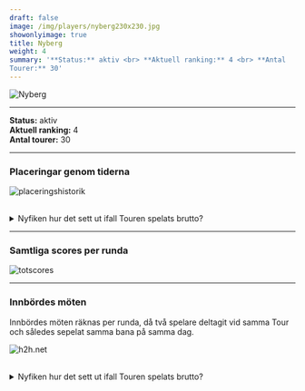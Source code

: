 ```yaml
---  
draft: false  
image: /img/players/nyberg230x230.jpg  
showonlyimage: true  
title: Nyberg  
weight: 4  
summary: '**Status:** aktiv <br> **Aktuell ranking:** 4 <br> **Antal
Tourer:** 30'  
---
```


![Nyberg](/img/players/nyberg230x230.jpg)

------------------------------------------------------------------------

**Status:** aktiv  
**Aktuell ranking:** 4  
**Antal tourer:** 30

------------------------------------------------------------------------

### Placeringar genom tiderna

![placeringshistorik](/playerstats/Nyberg.placing.net.png) <br><br>
<details> <summary>Nyfiken hur det sett ut ifall Touren spelats
brutto?</summary> <p>

![placeringshistorik](/playerstats/Nyberg.placing.gross.png) </p>
</details>

------------------------------------------------------------------------

### Samtliga scores per runda

![totscores](/playerstats/Nyberg.totscores.png)

------------------------------------------------------------------------

### Innbördes möten

Innbördes möten räknas per runda, då två spelare deltagit vid samma Tour
och således sepelat samma bana på samma dag.

![h2h.net](/playerstats/Nyberg.h2h.net.png) <br><br> <details>
<summary>Nyfiken hur det sett ut ifall Touren spelats brutto?</summary>
<p>

![h2h.gross](/playerstats/Nyberg.h2h.gross.png) </p> </details>
